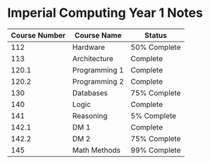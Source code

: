 # Imperial Computing Year 1 Notes

| Course Number | Course Name   | Status       |
| ------------- | ------------- | ------------ |
| 112           | Hardware      | 50% Complete |
| 113           | Architecture  | Complete     |
| 120.1         | Programming 1 | Complete     |
| 120.2         | Programming 2 | Complete     |
| 130           | Databases     | 75% Complete |
| 140           | Logic         | Complete     |
| 141           | Reasoning     | 5% Complete  |
| 142.1         | DM 1          | Complete     |
| 142.2         | DM 2          | 75% Complete |
| 145           | Math Methods  | 99% Complete |
